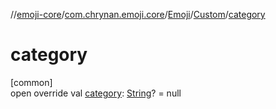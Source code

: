 //[emoji-core](../../../../index.md)/[com.chrynan.emoji.core](../../index.md)/[Emoji](../index.md)/[Custom](index.md)/[category](category.md)

# category

[common]\
open override val [category](category.md): [String](https://kotlinlang.org/api/latest/jvm/stdlib/kotlin/-string/index.html)? = null
